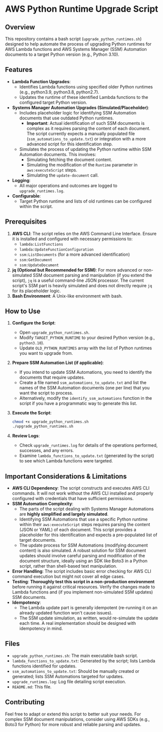 # AWS Python Runtime Upgrade Script

## Overview

This repository contains a bash script (`upgrade_python_runtimes.sh`) designed to help automate the process of upgrading Python runtimes for AWS Lambda functions and AWS Systems Manager (SSM) Automation documents to a target Python version (e.g., Python 3.10).

## Features

- **Lambda Function Upgrades**:
    - Identifies Lambda functions using specified older Python runtimes (e.g., python3.9, python3.8, python2.7).
    - Updates the runtime of these identified Lambda functions to the configured target Python version.
- **Systems Manager Automation Upgrades (Simulated/Placeholder)**:
    - Includes placeholder logic for identifying SSM Automation documents that use outdated Python runtimes.
        - **Important**: Actual identification of such SSM documents is complex as it requires parsing the content of each document. The script currently expects a manually populated file (`ssm_automations_to_update.txt`) or integration with a more advanced script for this identification step.
    - Simulates the process of updating the Python runtime within SSM Automation documents. This involves:
        - Simulating fetching the document content.
        - Simulating the modification of the `Runtime` parameter in `aws:executeScript` steps.
        - Simulating the `update-document` call.
- **Logging**:
    - All major operations and outcomes are logged to `upgrade_runtimes.log`.
- **Configurable**:
    - Target Python runtime and lists of old runtimes can be configured within the script.

## Prerequisites

1.  **AWS CLI**: The script relies on the AWS Command Line Interface. Ensure it is installed and configured with necessary permissions to:
    *   `lambda:ListFunctions`
    *   `lambda:UpdateFunctionConfiguration`
    *   `ssm:ListDocuments` (for a more advanced identification)
    *   `ssm:GetDocument`
    *   `ssm:UpdateDocument`
2.  **jq (Optional but Recommended for SSM)**: For more advanced or non-simulated SSM document parsing and manipulation (if you extend the script), `jq` is a useful command-line JSON processor. The current script's SSM part is heavily simulated and does not directly require `jq` for its placeholder logic.
3.  **Bash Environment**: A Unix-like environment with bash.

## How to Use

1.  **Configure the Script**:
    *   Open `upgrade_python_runtimes.sh`.
    *   Modify `TARGET_PYTHON_RUNTIME` to your desired Python version (e.g., `python3.10`).
    *   Update `OLD_PYTHON_RUNTIMES` array with the list of Python runtimes you want to upgrade from.

2.  **Prepare SSM Automation List (if applicable)**:
    *   If you intend to update SSM Automations, you need to identify the documents that require updates.
    *   Create a file named `ssm_automations_to_update.txt` and list the names of the SSM Automation documents (one per line) that you want the script to process.
    *   Alternatively, modify the `identify_ssm_automations` function in the script if you have a programmatic way to generate this list.

3.  **Execute the Script**:
    ```bash
    chmod +x upgrade_python_runtimes.sh
    ./upgrade_python_runtimes.sh
    ```

4.  **Review Logs**:
    *   Check `upgrade_runtimes.log` for details of the operations performed, successes, and any errors.
    *   Examine `lambda_functions_to_update.txt` (generated by the script) to see which Lambda functions were targeted.

## Important Considerations & Limitations

*   **AWS CLI Dependency**: The script constructs and executes AWS CLI commands. It will not work without the AWS CLI installed and properly configured with credentials that have sufficient permissions.
*   **SSM Automation Complexity**:
    *   The parts of the script dealing with Systems Manager Automations are **highly simplified and largely simulated**.
    *   Identifying SSM Automations that use a specific Python runtime within their `aws:executeScript` steps requires parsing the content (JSON or YAML) of each document. This script provides a placeholder for this identification and expects a pre-populated list of target documents.
    *   The update process for SSM Automations (modifying document content) is also simulated. A robust solution for SSM document updates should involve careful parsing and modification of the document structure, ideally using an SDK like Boto3 in a Python script, rather than shell-based text manipulation.
*   **Error Handling**: The script includes basic error checking for AWS CLI command execution but might not cover all edge cases.
*   **Testing**: **Thoroughly test this script in a non-production environment** before running it against critical resources. Verify the changes made to Lambda functions and (if you implement non-simulated SSM updates) SSM documents.
*   **Idempotency**:
    *   The Lambda update part is generally idempotent (re-running it on an already updated function won't cause issues).
    *   The SSM update simulation, as written, would re-simulate the update each time. A real implementation should be designed with idempotency in mind.

## Files

*   `upgrade_python_runtimes.sh`: The main executable bash script.
*   `lambda_functions_to_update.txt`: Generated by the script; lists Lambda functions identified for updates.
*   `ssm_automations_to_update.txt`: Should be manually created or generated; lists SSM Automations targeted for updates.
*   `upgrade_runtimes.log`: Log file detailing script execution.
*   `README.md`: This file.

## Contributing

Feel free to adapt or extend this script to better suit your needs. For complex SSM document manipulations, consider using AWS SDKs (e.g., Boto3 for Python) for more robust and reliable parsing and updates.
